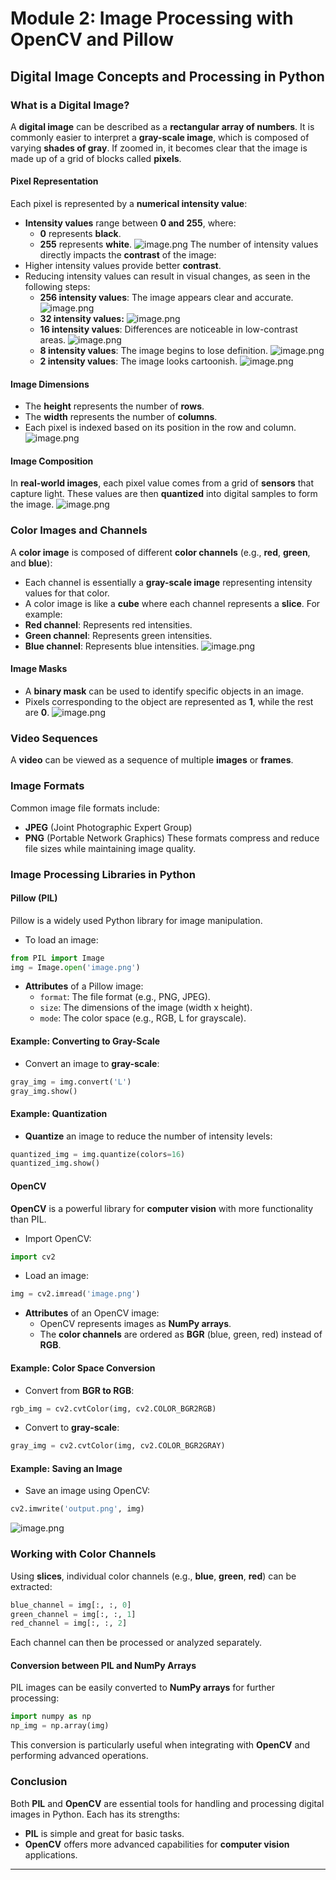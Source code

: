 

# Module 2: Image Processing with OpenCV and Pillow
## Digital Image Concepts and Processing in Python
### What is a Digital Image?
A **digital image** can be described as a **rectangular array of numbers**. It is commonly easier to interpret a **gray-scale image**, which is composed of varying **shades of gray**. If zoomed in, it becomes clear that the image is made up of a grid of blocks called **pixels**.
#### Pixel Representation
Each pixel is represented by a **numerical intensity value**:
- **Intensity values** range between **0 and 255**, where:
	- **0** represents **black**.
	- **255** represents **white**.
![image.png](https://prod-files-secure.s3.us-west-2.amazonaws.com/03e82b26-cccb-4906-bb56-adabcbdc0655/fa1bb4aa-313a-44c2-a7b3-7fa4a8432b08/image.png?X-Amz-Algorithm=AWS4-HMAC-SHA256&X-Amz-Content-Sha256=UNSIGNED-PAYLOAD&X-Amz-Credential=ASIAZI2LB466XW7VC6OC%2F20250202%2Fus-west-2%2Fs3%2Faws4_request&X-Amz-Date=20250202T024319Z&X-Amz-Expires=3600&X-Amz-Security-Token=IQoJb3JpZ2luX2VjENr%2F%2F%2F%2F%2F%2F%2F%2F%2F%2FwEaCXVzLXdlc3QtMiJHMEUCIGZKiJneanxjR4nw%2FgRaD9blc6Jyu%2F1cCgcL5pfedW%2F7AiEA%2FmOO7zsUdztMOoKk2tOaBFnF1Mb3JBFXJh2b8SSTjPUqiAQI4%2F%2F%2F%2F%2F%2F%2F%2F%2F%2F%2FARAAGgw2Mzc0MjMxODM4MDUiDIg4DKEleatnu38LOyrcA4G0WmrmqESDmDH0GJlMe%2FRyTeID3RRS8RsqvvB6hdb%2FnEn6P2yWSXNLuOC9hUg1h%2BkCs8mFjhXFbyvnL1rO%2BhkmKTP7ZzCwsGvZf01G8qGnst0pezpH3nFbved8eE7SO7UXqO3EqUzJqEcZg8yJSFPfhnr%2Fn5rVzm739IMl1T2iliami65r8Jkq1YtsGv49Gsaj5u1rc3hZ48p2ILP4QnZzVHvyuEcAVjDBkOxfgT6aMP0hCgddXNNmMQR%2BFBtIIFhEr6mwlGJjVC7sc95%2FcPzgrWaT9khb%2B%2F4bXclK%2FBQBMXrSQxZBMbbva1GQglJrJ08fHo9dsvipW%2FClEWi9AIU95vI1G%2B7Msxk1brELw3PaMceVuJ12cZ6u9Pm16wQSFqjmWvMA5XFUHe2mjMVUreqzIP2KG4BYax8abIqSA%2B1Nc73MMegKbm%2BkFhySnD8r2YxnV0%2BeeklsBCcB%2B3W4t%2BVcHHyJ%2F5ixJwy8ROH4kRN2%2FMzLVa7UICpDIsHQaqxnrrNS%2Boyp%2FQywOQh%2BOIGFsvkpVdkC8Lsft2nFK9f%2BSAyrKX%2FnvqbqDasQ2hiRqx1GGkZHXZSArhape%2FvdaBg6GvAXjEvCQsam83onOFc1Lx4abygAZ1HxZzZ%2FJRX5MIef%2B7wGOqUBKxZPs%2BbNJYgeUth6LpCx%2FFLnrxLYgkNwO7DNaoKa%2Fc2WP1ZQDv1UGMZlRU7n%2BsPXVaNNi86tLwT2arwqTc7TwOe4JSwXBusvp1VFcZb2X%2BpciaVvdOJPPHj80bMojQN%2FISzLuceKaXsLtGiOQWzF4PrAm0dogExFVQNYWilx9nYC57Emjml75buKkcuLwnaP3RHMRgDF3Tc9BxbvN%2F4XbtFkrUbx&X-Amz-Signature=f842fcf8f8b92ffe76861c53eb7d3c639fc067492cde8a154087fb9bfba8c8f6&X-Amz-SignedHeaders=host&x-id=GetObject)
The number of intensity values directly impacts the **contrast** of the image:
- Higher intensity values provide better **contrast**.
- Reducing intensity values can result in visual changes, as seen in the following steps:
	- **256 intensity values**: The image appears clear and accurate.
![image.png](https://prod-files-secure.s3.us-west-2.amazonaws.com/03e82b26-cccb-4906-bb56-adabcbdc0655/0de7dfb4-99dc-4b87-8932-5165b3c3b775/image.png?X-Amz-Algorithm=AWS4-HMAC-SHA256&X-Amz-Content-Sha256=UNSIGNED-PAYLOAD&X-Amz-Credential=ASIAZI2LB466QYCRGZCO%2F20250202%2Fus-west-2%2Fs3%2Faws4_request&X-Amz-Date=20250202T024319Z&X-Amz-Expires=3600&X-Amz-Security-Token=IQoJb3JpZ2luX2VjENr%2F%2F%2F%2F%2F%2F%2F%2F%2F%2FwEaCXVzLXdlc3QtMiJHMEUCIQCV2uKrfSIEoF5re53bLvipF9tnA%2FsIZ0iwx5njZGfa%2BgIgQ%2BYgvBp8Rg7%2FbkVUE4DhL1P2xQICqnhlIaXVOgGX6IoqiAQI4%2F%2F%2F%2F%2F%2F%2F%2F%2F%2F%2FARAAGgw2Mzc0MjMxODM4MDUiDIhKfi7A6j8MMtutrircA9A2U6QUi%2Fw0WDjcFjCBhYLLis9h5%2BeNCJBk835G5Q6Dzidcnc%2B84iSrtSxmJUr9W0kSh%2F5VSzBonRsXLColyT%2F9CSMms4F4aERWQc0JHomQF0rp3NXQNFXKF7QYRVRxPhz7eXLuRVR1yjlqejdPwp0LXPoGk3gES8u3kA0MhcbrZ136hYEVvG%2BEdUt53Wptq9UR1bVevUFpRQRaGhUljv7ghrKiRVUHOLNyFt9LGoVrXWQOO4AYv9CzTvVFWqFor%2FbMetsG1aRrlcbcmzQ82yZhySurjmv6Ii2uXswH15q%2B5U6%2FD8Suisu%2FJW2rpo5wxZhUJl%2FXoct%2FVg7FM4ql%2F%2FwePGeYCesZtLQna1%2FDCV16a0NoYxthBLtBNHllnM3qV49OEOqtONci1vU%2FagSYMyXC4N2Td9fL%2BS2I%2B4BlriMk5pfqC2uJvMJw7K8gt6BH%2Fz1z2Rg0Tw0b6jl2brmc7en6O1RmpDAKwFbUXk0GeQXbV9pXySjTVbA4hpo5VBFHTXr%2FA5UdNMC7vaBiUPmZofIPaA3ZzhYE1rNLRTHPo1gau56RqBeBbPvehgHblocPuxLfDGMQm4z9riRo7zGkp00cEXLnAH3f8b1So1lSVAEzehoksNwtsN%2B0HBTBMNOe%2B7wGOqUBPKH69Ly3HOQ9lyaze3rE%2FCp9ivBA939n6iMYIetaJLzzPLeHitu7SaBrjLVl6F88PQhbCcRsK5tWbTNTpu0ctJsmf3oRVQyQcYTZ0Z4CEGvpuFVxvpPn2GllSdYqVvrk%2Fg4tOAb8m8DoUTNTQuf9BFDerQwb9g2yTLZQoTes7qVDRg5WZ0oFdnuXMOrXa8BsOB6XVfIhF70%2FwiucLaCs53ccdXFp&X-Amz-Signature=065154791eb6913ecfaacc5470b004e32b1c739ec06faabf3272de484e7dc22a&X-Amz-SignedHeaders=host&x-id=GetObject)
	- **32 intensity values:**
![image.png](https://prod-files-secure.s3.us-west-2.amazonaws.com/03e82b26-cccb-4906-bb56-adabcbdc0655/7eb81f08-b190-4c5a-ba2b-2a498a15b2c4/image.png?X-Amz-Algorithm=AWS4-HMAC-SHA256&X-Amz-Content-Sha256=UNSIGNED-PAYLOAD&X-Amz-Credential=ASIAZI2LB466QYCRGZCO%2F20250202%2Fus-west-2%2Fs3%2Faws4_request&X-Amz-Date=20250202T024319Z&X-Amz-Expires=3600&X-Amz-Security-Token=IQoJb3JpZ2luX2VjENr%2F%2F%2F%2F%2F%2F%2F%2F%2F%2FwEaCXVzLXdlc3QtMiJHMEUCIQCV2uKrfSIEoF5re53bLvipF9tnA%2FsIZ0iwx5njZGfa%2BgIgQ%2BYgvBp8Rg7%2FbkVUE4DhL1P2xQICqnhlIaXVOgGX6IoqiAQI4%2F%2F%2F%2F%2F%2F%2F%2F%2F%2F%2FARAAGgw2Mzc0MjMxODM4MDUiDIhKfi7A6j8MMtutrircA9A2U6QUi%2Fw0WDjcFjCBhYLLis9h5%2BeNCJBk835G5Q6Dzidcnc%2B84iSrtSxmJUr9W0kSh%2F5VSzBonRsXLColyT%2F9CSMms4F4aERWQc0JHomQF0rp3NXQNFXKF7QYRVRxPhz7eXLuRVR1yjlqejdPwp0LXPoGk3gES8u3kA0MhcbrZ136hYEVvG%2BEdUt53Wptq9UR1bVevUFpRQRaGhUljv7ghrKiRVUHOLNyFt9LGoVrXWQOO4AYv9CzTvVFWqFor%2FbMetsG1aRrlcbcmzQ82yZhySurjmv6Ii2uXswH15q%2B5U6%2FD8Suisu%2FJW2rpo5wxZhUJl%2FXoct%2FVg7FM4ql%2F%2FwePGeYCesZtLQna1%2FDCV16a0NoYxthBLtBNHllnM3qV49OEOqtONci1vU%2FagSYMyXC4N2Td9fL%2BS2I%2B4BlriMk5pfqC2uJvMJw7K8gt6BH%2Fz1z2Rg0Tw0b6jl2brmc7en6O1RmpDAKwFbUXk0GeQXbV9pXySjTVbA4hpo5VBFHTXr%2FA5UdNMC7vaBiUPmZofIPaA3ZzhYE1rNLRTHPo1gau56RqBeBbPvehgHblocPuxLfDGMQm4z9riRo7zGkp00cEXLnAH3f8b1So1lSVAEzehoksNwtsN%2B0HBTBMNOe%2B7wGOqUBPKH69Ly3HOQ9lyaze3rE%2FCp9ivBA939n6iMYIetaJLzzPLeHitu7SaBrjLVl6F88PQhbCcRsK5tWbTNTpu0ctJsmf3oRVQyQcYTZ0Z4CEGvpuFVxvpPn2GllSdYqVvrk%2Fg4tOAb8m8DoUTNTQuf9BFDerQwb9g2yTLZQoTes7qVDRg5WZ0oFdnuXMOrXa8BsOB6XVfIhF70%2FwiucLaCs53ccdXFp&X-Amz-Signature=02fadf3b3d2933d790f669ed2df651ab6f8e47e3acfa4ec559c281dc33daf2e2&X-Amz-SignedHeaders=host&x-id=GetObject)
	- **16 intensity values**: Differences are noticeable in low-contrast areas.
![image.png](https://prod-files-secure.s3.us-west-2.amazonaws.com/03e82b26-cccb-4906-bb56-adabcbdc0655/6bf56d44-9a14-4b7b-98c2-1f00b8630f0c/image.png?X-Amz-Algorithm=AWS4-HMAC-SHA256&X-Amz-Content-Sha256=UNSIGNED-PAYLOAD&X-Amz-Credential=ASIAZI2LB466QYCRGZCO%2F20250202%2Fus-west-2%2Fs3%2Faws4_request&X-Amz-Date=20250202T024319Z&X-Amz-Expires=3600&X-Amz-Security-Token=IQoJb3JpZ2luX2VjENr%2F%2F%2F%2F%2F%2F%2F%2F%2F%2FwEaCXVzLXdlc3QtMiJHMEUCIQCV2uKrfSIEoF5re53bLvipF9tnA%2FsIZ0iwx5njZGfa%2BgIgQ%2BYgvBp8Rg7%2FbkVUE4DhL1P2xQICqnhlIaXVOgGX6IoqiAQI4%2F%2F%2F%2F%2F%2F%2F%2F%2F%2F%2FARAAGgw2Mzc0MjMxODM4MDUiDIhKfi7A6j8MMtutrircA9A2U6QUi%2Fw0WDjcFjCBhYLLis9h5%2BeNCJBk835G5Q6Dzidcnc%2B84iSrtSxmJUr9W0kSh%2F5VSzBonRsXLColyT%2F9CSMms4F4aERWQc0JHomQF0rp3NXQNFXKF7QYRVRxPhz7eXLuRVR1yjlqejdPwp0LXPoGk3gES8u3kA0MhcbrZ136hYEVvG%2BEdUt53Wptq9UR1bVevUFpRQRaGhUljv7ghrKiRVUHOLNyFt9LGoVrXWQOO4AYv9CzTvVFWqFor%2FbMetsG1aRrlcbcmzQ82yZhySurjmv6Ii2uXswH15q%2B5U6%2FD8Suisu%2FJW2rpo5wxZhUJl%2FXoct%2FVg7FM4ql%2F%2FwePGeYCesZtLQna1%2FDCV16a0NoYxthBLtBNHllnM3qV49OEOqtONci1vU%2FagSYMyXC4N2Td9fL%2BS2I%2B4BlriMk5pfqC2uJvMJw7K8gt6BH%2Fz1z2Rg0Tw0b6jl2brmc7en6O1RmpDAKwFbUXk0GeQXbV9pXySjTVbA4hpo5VBFHTXr%2FA5UdNMC7vaBiUPmZofIPaA3ZzhYE1rNLRTHPo1gau56RqBeBbPvehgHblocPuxLfDGMQm4z9riRo7zGkp00cEXLnAH3f8b1So1lSVAEzehoksNwtsN%2B0HBTBMNOe%2B7wGOqUBPKH69Ly3HOQ9lyaze3rE%2FCp9ivBA939n6iMYIetaJLzzPLeHitu7SaBrjLVl6F88PQhbCcRsK5tWbTNTpu0ctJsmf3oRVQyQcYTZ0Z4CEGvpuFVxvpPn2GllSdYqVvrk%2Fg4tOAb8m8DoUTNTQuf9BFDerQwb9g2yTLZQoTes7qVDRg5WZ0oFdnuXMOrXa8BsOB6XVfIhF70%2FwiucLaCs53ccdXFp&X-Amz-Signature=2765a286cab2b32d28f23b448756a93644e034ff295551624b896bc3bc4d051c&X-Amz-SignedHeaders=host&x-id=GetObject)
	- **8 intensity values**: The image begins to lose definition.
![image.png](https://prod-files-secure.s3.us-west-2.amazonaws.com/03e82b26-cccb-4906-bb56-adabcbdc0655/cca05878-ca1a-43e0-8bec-1d146756f9ae/image.png?X-Amz-Algorithm=AWS4-HMAC-SHA256&X-Amz-Content-Sha256=UNSIGNED-PAYLOAD&X-Amz-Credential=ASIAZI2LB466QYCRGZCO%2F20250202%2Fus-west-2%2Fs3%2Faws4_request&X-Amz-Date=20250202T024319Z&X-Amz-Expires=3600&X-Amz-Security-Token=IQoJb3JpZ2luX2VjENr%2F%2F%2F%2F%2F%2F%2F%2F%2F%2FwEaCXVzLXdlc3QtMiJHMEUCIQCV2uKrfSIEoF5re53bLvipF9tnA%2FsIZ0iwx5njZGfa%2BgIgQ%2BYgvBp8Rg7%2FbkVUE4DhL1P2xQICqnhlIaXVOgGX6IoqiAQI4%2F%2F%2F%2F%2F%2F%2F%2F%2F%2F%2FARAAGgw2Mzc0MjMxODM4MDUiDIhKfi7A6j8MMtutrircA9A2U6QUi%2Fw0WDjcFjCBhYLLis9h5%2BeNCJBk835G5Q6Dzidcnc%2B84iSrtSxmJUr9W0kSh%2F5VSzBonRsXLColyT%2F9CSMms4F4aERWQc0JHomQF0rp3NXQNFXKF7QYRVRxPhz7eXLuRVR1yjlqejdPwp0LXPoGk3gES8u3kA0MhcbrZ136hYEVvG%2BEdUt53Wptq9UR1bVevUFpRQRaGhUljv7ghrKiRVUHOLNyFt9LGoVrXWQOO4AYv9CzTvVFWqFor%2FbMetsG1aRrlcbcmzQ82yZhySurjmv6Ii2uXswH15q%2B5U6%2FD8Suisu%2FJW2rpo5wxZhUJl%2FXoct%2FVg7FM4ql%2F%2FwePGeYCesZtLQna1%2FDCV16a0NoYxthBLtBNHllnM3qV49OEOqtONci1vU%2FagSYMyXC4N2Td9fL%2BS2I%2B4BlriMk5pfqC2uJvMJw7K8gt6BH%2Fz1z2Rg0Tw0b6jl2brmc7en6O1RmpDAKwFbUXk0GeQXbV9pXySjTVbA4hpo5VBFHTXr%2FA5UdNMC7vaBiUPmZofIPaA3ZzhYE1rNLRTHPo1gau56RqBeBbPvehgHblocPuxLfDGMQm4z9riRo7zGkp00cEXLnAH3f8b1So1lSVAEzehoksNwtsN%2B0HBTBMNOe%2B7wGOqUBPKH69Ly3HOQ9lyaze3rE%2FCp9ivBA939n6iMYIetaJLzzPLeHitu7SaBrjLVl6F88PQhbCcRsK5tWbTNTpu0ctJsmf3oRVQyQcYTZ0Z4CEGvpuFVxvpPn2GllSdYqVvrk%2Fg4tOAb8m8DoUTNTQuf9BFDerQwb9g2yTLZQoTes7qVDRg5WZ0oFdnuXMOrXa8BsOB6XVfIhF70%2FwiucLaCs53ccdXFp&X-Amz-Signature=739391b3a85f83cd684457442df6d83200eafba56c8d5c996949091e67dbe0ed&X-Amz-SignedHeaders=host&x-id=GetObject)
	- **2 intensity values**: The image looks cartoonish.
![image.png](https://prod-files-secure.s3.us-west-2.amazonaws.com/03e82b26-cccb-4906-bb56-adabcbdc0655/12da64d7-6b97-44e0-bc2c-52b9c47ce212/image.png?X-Amz-Algorithm=AWS4-HMAC-SHA256&X-Amz-Content-Sha256=UNSIGNED-PAYLOAD&X-Amz-Credential=ASIAZI2LB466QYCRGZCO%2F20250202%2Fus-west-2%2Fs3%2Faws4_request&X-Amz-Date=20250202T024319Z&X-Amz-Expires=3600&X-Amz-Security-Token=IQoJb3JpZ2luX2VjENr%2F%2F%2F%2F%2F%2F%2F%2F%2F%2FwEaCXVzLXdlc3QtMiJHMEUCIQCV2uKrfSIEoF5re53bLvipF9tnA%2FsIZ0iwx5njZGfa%2BgIgQ%2BYgvBp8Rg7%2FbkVUE4DhL1P2xQICqnhlIaXVOgGX6IoqiAQI4%2F%2F%2F%2F%2F%2F%2F%2F%2F%2F%2FARAAGgw2Mzc0MjMxODM4MDUiDIhKfi7A6j8MMtutrircA9A2U6QUi%2Fw0WDjcFjCBhYLLis9h5%2BeNCJBk835G5Q6Dzidcnc%2B84iSrtSxmJUr9W0kSh%2F5VSzBonRsXLColyT%2F9CSMms4F4aERWQc0JHomQF0rp3NXQNFXKF7QYRVRxPhz7eXLuRVR1yjlqejdPwp0LXPoGk3gES8u3kA0MhcbrZ136hYEVvG%2BEdUt53Wptq9UR1bVevUFpRQRaGhUljv7ghrKiRVUHOLNyFt9LGoVrXWQOO4AYv9CzTvVFWqFor%2FbMetsG1aRrlcbcmzQ82yZhySurjmv6Ii2uXswH15q%2B5U6%2FD8Suisu%2FJW2rpo5wxZhUJl%2FXoct%2FVg7FM4ql%2F%2FwePGeYCesZtLQna1%2FDCV16a0NoYxthBLtBNHllnM3qV49OEOqtONci1vU%2FagSYMyXC4N2Td9fL%2BS2I%2B4BlriMk5pfqC2uJvMJw7K8gt6BH%2Fz1z2Rg0Tw0b6jl2brmc7en6O1RmpDAKwFbUXk0GeQXbV9pXySjTVbA4hpo5VBFHTXr%2FA5UdNMC7vaBiUPmZofIPaA3ZzhYE1rNLRTHPo1gau56RqBeBbPvehgHblocPuxLfDGMQm4z9riRo7zGkp00cEXLnAH3f8b1So1lSVAEzehoksNwtsN%2B0HBTBMNOe%2B7wGOqUBPKH69Ly3HOQ9lyaze3rE%2FCp9ivBA939n6iMYIetaJLzzPLeHitu7SaBrjLVl6F88PQhbCcRsK5tWbTNTpu0ctJsmf3oRVQyQcYTZ0Z4CEGvpuFVxvpPn2GllSdYqVvrk%2Fg4tOAb8m8DoUTNTQuf9BFDerQwb9g2yTLZQoTes7qVDRg5WZ0oFdnuXMOrXa8BsOB6XVfIhF70%2FwiucLaCs53ccdXFp&X-Amz-Signature=4a8e9a879e8dc105b34cd1609e206d18c44e15c647f6d6afd4ce54421720e563&X-Amz-SignedHeaders=host&x-id=GetObject)
#### Image Dimensions
- The **height** represents the number of **rows**.
- The **width** represents the number of **columns**.
- Each pixel is indexed based on its position in the row and column.
![image.png](https://prod-files-secure.s3.us-west-2.amazonaws.com/03e82b26-cccb-4906-bb56-adabcbdc0655/ff056335-e79e-4491-b508-30cd45b6c194/image.png?X-Amz-Algorithm=AWS4-HMAC-SHA256&X-Amz-Content-Sha256=UNSIGNED-PAYLOAD&X-Amz-Credential=ASIAZI2LB466XW7VC6OC%2F20250202%2Fus-west-2%2Fs3%2Faws4_request&X-Amz-Date=20250202T024319Z&X-Amz-Expires=3600&X-Amz-Security-Token=IQoJb3JpZ2luX2VjENr%2F%2F%2F%2F%2F%2F%2F%2F%2F%2FwEaCXVzLXdlc3QtMiJHMEUCIGZKiJneanxjR4nw%2FgRaD9blc6Jyu%2F1cCgcL5pfedW%2F7AiEA%2FmOO7zsUdztMOoKk2tOaBFnF1Mb3JBFXJh2b8SSTjPUqiAQI4%2F%2F%2F%2F%2F%2F%2F%2F%2F%2F%2FARAAGgw2Mzc0MjMxODM4MDUiDIg4DKEleatnu38LOyrcA4G0WmrmqESDmDH0GJlMe%2FRyTeID3RRS8RsqvvB6hdb%2FnEn6P2yWSXNLuOC9hUg1h%2BkCs8mFjhXFbyvnL1rO%2BhkmKTP7ZzCwsGvZf01G8qGnst0pezpH3nFbved8eE7SO7UXqO3EqUzJqEcZg8yJSFPfhnr%2Fn5rVzm739IMl1T2iliami65r8Jkq1YtsGv49Gsaj5u1rc3hZ48p2ILP4QnZzVHvyuEcAVjDBkOxfgT6aMP0hCgddXNNmMQR%2BFBtIIFhEr6mwlGJjVC7sc95%2FcPzgrWaT9khb%2B%2F4bXclK%2FBQBMXrSQxZBMbbva1GQglJrJ08fHo9dsvipW%2FClEWi9AIU95vI1G%2B7Msxk1brELw3PaMceVuJ12cZ6u9Pm16wQSFqjmWvMA5XFUHe2mjMVUreqzIP2KG4BYax8abIqSA%2B1Nc73MMegKbm%2BkFhySnD8r2YxnV0%2BeeklsBCcB%2B3W4t%2BVcHHyJ%2F5ixJwy8ROH4kRN2%2FMzLVa7UICpDIsHQaqxnrrNS%2Boyp%2FQywOQh%2BOIGFsvkpVdkC8Lsft2nFK9f%2BSAyrKX%2FnvqbqDasQ2hiRqx1GGkZHXZSArhape%2FvdaBg6GvAXjEvCQsam83onOFc1Lx4abygAZ1HxZzZ%2FJRX5MIef%2B7wGOqUBKxZPs%2BbNJYgeUth6LpCx%2FFLnrxLYgkNwO7DNaoKa%2Fc2WP1ZQDv1UGMZlRU7n%2BsPXVaNNi86tLwT2arwqTc7TwOe4JSwXBusvp1VFcZb2X%2BpciaVvdOJPPHj80bMojQN%2FISzLuceKaXsLtGiOQWzF4PrAm0dogExFVQNYWilx9nYC57Emjml75buKkcuLwnaP3RHMRgDF3Tc9BxbvN%2F4XbtFkrUbx&X-Amz-Signature=5f1c8b6decdbc1da37bd482207a210d81ed1c611735ad1dbd1dd58b3f3a33360&X-Amz-SignedHeaders=host&x-id=GetObject)
#### Image Composition
In **real-world images**, each pixel value comes from a grid of **sensors** that capture light. These values are then **quantized** into digital samples to form the image.
![image.png](https://prod-files-secure.s3.us-west-2.amazonaws.com/03e82b26-cccb-4906-bb56-adabcbdc0655/0c721ea0-409b-4d32-b630-a00d6f170d18/image.png?X-Amz-Algorithm=AWS4-HMAC-SHA256&X-Amz-Content-Sha256=UNSIGNED-PAYLOAD&X-Amz-Credential=ASIAZI2LB466XW7VC6OC%2F20250202%2Fus-west-2%2Fs3%2Faws4_request&X-Amz-Date=20250202T024319Z&X-Amz-Expires=3600&X-Amz-Security-Token=IQoJb3JpZ2luX2VjENr%2F%2F%2F%2F%2F%2F%2F%2F%2F%2FwEaCXVzLXdlc3QtMiJHMEUCIGZKiJneanxjR4nw%2FgRaD9blc6Jyu%2F1cCgcL5pfedW%2F7AiEA%2FmOO7zsUdztMOoKk2tOaBFnF1Mb3JBFXJh2b8SSTjPUqiAQI4%2F%2F%2F%2F%2F%2F%2F%2F%2F%2F%2FARAAGgw2Mzc0MjMxODM4MDUiDIg4DKEleatnu38LOyrcA4G0WmrmqESDmDH0GJlMe%2FRyTeID3RRS8RsqvvB6hdb%2FnEn6P2yWSXNLuOC9hUg1h%2BkCs8mFjhXFbyvnL1rO%2BhkmKTP7ZzCwsGvZf01G8qGnst0pezpH3nFbved8eE7SO7UXqO3EqUzJqEcZg8yJSFPfhnr%2Fn5rVzm739IMl1T2iliami65r8Jkq1YtsGv49Gsaj5u1rc3hZ48p2ILP4QnZzVHvyuEcAVjDBkOxfgT6aMP0hCgddXNNmMQR%2BFBtIIFhEr6mwlGJjVC7sc95%2FcPzgrWaT9khb%2B%2F4bXclK%2FBQBMXrSQxZBMbbva1GQglJrJ08fHo9dsvipW%2FClEWi9AIU95vI1G%2B7Msxk1brELw3PaMceVuJ12cZ6u9Pm16wQSFqjmWvMA5XFUHe2mjMVUreqzIP2KG4BYax8abIqSA%2B1Nc73MMegKbm%2BkFhySnD8r2YxnV0%2BeeklsBCcB%2B3W4t%2BVcHHyJ%2F5ixJwy8ROH4kRN2%2FMzLVa7UICpDIsHQaqxnrrNS%2Boyp%2FQywOQh%2BOIGFsvkpVdkC8Lsft2nFK9f%2BSAyrKX%2FnvqbqDasQ2hiRqx1GGkZHXZSArhape%2FvdaBg6GvAXjEvCQsam83onOFc1Lx4abygAZ1HxZzZ%2FJRX5MIef%2B7wGOqUBKxZPs%2BbNJYgeUth6LpCx%2FFLnrxLYgkNwO7DNaoKa%2Fc2WP1ZQDv1UGMZlRU7n%2BsPXVaNNi86tLwT2arwqTc7TwOe4JSwXBusvp1VFcZb2X%2BpciaVvdOJPPHj80bMojQN%2FISzLuceKaXsLtGiOQWzF4PrAm0dogExFVQNYWilx9nYC57Emjml75buKkcuLwnaP3RHMRgDF3Tc9BxbvN%2F4XbtFkrUbx&X-Amz-Signature=8949f75ef5d3bcc3f717d3759dd33a5e38eca4396ab414c24805968e8b96cc38&X-Amz-SignedHeaders=host&x-id=GetObject)
### Color Images and Channels
A **color image** is composed of different **color channels** (e.g., **red**, **green**, and **blue**):
- Each channel is essentially a **gray-scale image** representing intensity values for that color.
- A color image is like a **cube** where each channel represents a **slice**.
For example:
- **Red channel**: Represents red intensities.
- **Green channel**: Represents green intensities.
- **Blue channel**: Represents blue intensities.
![image.png](https://prod-files-secure.s3.us-west-2.amazonaws.com/03e82b26-cccb-4906-bb56-adabcbdc0655/c0cc17c9-842f-413f-82e8-f3f44278cf74/image.png?X-Amz-Algorithm=AWS4-HMAC-SHA256&X-Amz-Content-Sha256=UNSIGNED-PAYLOAD&X-Amz-Credential=ASIAZI2LB466XW7VC6OC%2F20250202%2Fus-west-2%2Fs3%2Faws4_request&X-Amz-Date=20250202T024319Z&X-Amz-Expires=3600&X-Amz-Security-Token=IQoJb3JpZ2luX2VjENr%2F%2F%2F%2F%2F%2F%2F%2F%2F%2FwEaCXVzLXdlc3QtMiJHMEUCIGZKiJneanxjR4nw%2FgRaD9blc6Jyu%2F1cCgcL5pfedW%2F7AiEA%2FmOO7zsUdztMOoKk2tOaBFnF1Mb3JBFXJh2b8SSTjPUqiAQI4%2F%2F%2F%2F%2F%2F%2F%2F%2F%2F%2FARAAGgw2Mzc0MjMxODM4MDUiDIg4DKEleatnu38LOyrcA4G0WmrmqESDmDH0GJlMe%2FRyTeID3RRS8RsqvvB6hdb%2FnEn6P2yWSXNLuOC9hUg1h%2BkCs8mFjhXFbyvnL1rO%2BhkmKTP7ZzCwsGvZf01G8qGnst0pezpH3nFbved8eE7SO7UXqO3EqUzJqEcZg8yJSFPfhnr%2Fn5rVzm739IMl1T2iliami65r8Jkq1YtsGv49Gsaj5u1rc3hZ48p2ILP4QnZzVHvyuEcAVjDBkOxfgT6aMP0hCgddXNNmMQR%2BFBtIIFhEr6mwlGJjVC7sc95%2FcPzgrWaT9khb%2B%2F4bXclK%2FBQBMXrSQxZBMbbva1GQglJrJ08fHo9dsvipW%2FClEWi9AIU95vI1G%2B7Msxk1brELw3PaMceVuJ12cZ6u9Pm16wQSFqjmWvMA5XFUHe2mjMVUreqzIP2KG4BYax8abIqSA%2B1Nc73MMegKbm%2BkFhySnD8r2YxnV0%2BeeklsBCcB%2B3W4t%2BVcHHyJ%2F5ixJwy8ROH4kRN2%2FMzLVa7UICpDIsHQaqxnrrNS%2Boyp%2FQywOQh%2BOIGFsvkpVdkC8Lsft2nFK9f%2BSAyrKX%2FnvqbqDasQ2hiRqx1GGkZHXZSArhape%2FvdaBg6GvAXjEvCQsam83onOFc1Lx4abygAZ1HxZzZ%2FJRX5MIef%2B7wGOqUBKxZPs%2BbNJYgeUth6LpCx%2FFLnrxLYgkNwO7DNaoKa%2Fc2WP1ZQDv1UGMZlRU7n%2BsPXVaNNi86tLwT2arwqTc7TwOe4JSwXBusvp1VFcZb2X%2BpciaVvdOJPPHj80bMojQN%2FISzLuceKaXsLtGiOQWzF4PrAm0dogExFVQNYWilx9nYC57Emjml75buKkcuLwnaP3RHMRgDF3Tc9BxbvN%2F4XbtFkrUbx&X-Amz-Signature=7b9bcafdfc6345692bb1f832c0ec405d8ff2fb8a44bbb1bedeb6e6c897d6089e&X-Amz-SignedHeaders=host&x-id=GetObject)
#### Image Masks
- A **binary mask** can be used to identify specific objects in an image.
- Pixels corresponding to the object are represented as **1**, while the rest are **0**.
![image.png](https://prod-files-secure.s3.us-west-2.amazonaws.com/03e82b26-cccb-4906-bb56-adabcbdc0655/667eab4d-d19d-4618-81d0-663b6beb002c/image.png?X-Amz-Algorithm=AWS4-HMAC-SHA256&X-Amz-Content-Sha256=UNSIGNED-PAYLOAD&X-Amz-Credential=ASIAZI2LB466XW7VC6OC%2F20250202%2Fus-west-2%2Fs3%2Faws4_request&X-Amz-Date=20250202T024319Z&X-Amz-Expires=3600&X-Amz-Security-Token=IQoJb3JpZ2luX2VjENr%2F%2F%2F%2F%2F%2F%2F%2F%2F%2FwEaCXVzLXdlc3QtMiJHMEUCIGZKiJneanxjR4nw%2FgRaD9blc6Jyu%2F1cCgcL5pfedW%2F7AiEA%2FmOO7zsUdztMOoKk2tOaBFnF1Mb3JBFXJh2b8SSTjPUqiAQI4%2F%2F%2F%2F%2F%2F%2F%2F%2F%2F%2FARAAGgw2Mzc0MjMxODM4MDUiDIg4DKEleatnu38LOyrcA4G0WmrmqESDmDH0GJlMe%2FRyTeID3RRS8RsqvvB6hdb%2FnEn6P2yWSXNLuOC9hUg1h%2BkCs8mFjhXFbyvnL1rO%2BhkmKTP7ZzCwsGvZf01G8qGnst0pezpH3nFbved8eE7SO7UXqO3EqUzJqEcZg8yJSFPfhnr%2Fn5rVzm739IMl1T2iliami65r8Jkq1YtsGv49Gsaj5u1rc3hZ48p2ILP4QnZzVHvyuEcAVjDBkOxfgT6aMP0hCgddXNNmMQR%2BFBtIIFhEr6mwlGJjVC7sc95%2FcPzgrWaT9khb%2B%2F4bXclK%2FBQBMXrSQxZBMbbva1GQglJrJ08fHo9dsvipW%2FClEWi9AIU95vI1G%2B7Msxk1brELw3PaMceVuJ12cZ6u9Pm16wQSFqjmWvMA5XFUHe2mjMVUreqzIP2KG4BYax8abIqSA%2B1Nc73MMegKbm%2BkFhySnD8r2YxnV0%2BeeklsBCcB%2B3W4t%2BVcHHyJ%2F5ixJwy8ROH4kRN2%2FMzLVa7UICpDIsHQaqxnrrNS%2Boyp%2FQywOQh%2BOIGFsvkpVdkC8Lsft2nFK9f%2BSAyrKX%2FnvqbqDasQ2hiRqx1GGkZHXZSArhape%2FvdaBg6GvAXjEvCQsam83onOFc1Lx4abygAZ1HxZzZ%2FJRX5MIef%2B7wGOqUBKxZPs%2BbNJYgeUth6LpCx%2FFLnrxLYgkNwO7DNaoKa%2Fc2WP1ZQDv1UGMZlRU7n%2BsPXVaNNi86tLwT2arwqTc7TwOe4JSwXBusvp1VFcZb2X%2BpciaVvdOJPPHj80bMojQN%2FISzLuceKaXsLtGiOQWzF4PrAm0dogExFVQNYWilx9nYC57Emjml75buKkcuLwnaP3RHMRgDF3Tc9BxbvN%2F4XbtFkrUbx&X-Amz-Signature=edcadb8572eeb1ab31b5ce18804f4d355ce8f177c58b35bd4b17d2048e3b4623&X-Amz-SignedHeaders=host&x-id=GetObject)
### Video Sequences
A **video** can be viewed as a sequence of multiple **images** or **frames**.
### Image Formats
Common image file formats include:
- **JPEG** (Joint Photographic Expert Group)
- **PNG** (Portable Network Graphics)
These formats compress and reduce file sizes while maintaining image quality.
### Image Processing Libraries in Python
#### Pillow (PIL)
Pillow is a widely used Python library for image manipulation.
- To load an image:
```python
from PIL import Image
img = Image.open('image.png')
```
- **Attributes** of a Pillow image:
	- `format`: The file format (e.g., PNG, JPEG).
	- `size`: The dimensions of the image (width x height).
	- `mode`: The color space (e.g., RGB, L for grayscale).
#### Example: Converting to Gray-Scale
- Convert an image to **gray-scale**:
```python
gray_img = img.convert('L')
gray_img.show()
```
#### Example: Quantization
- **Quantize** an image to reduce the number of intensity levels:
```python
quantized_img = img.quantize(colors=16)
quantized_img.show()
```
#### OpenCV
**OpenCV** is a powerful library for **computer vision** with more functionality than PIL.
- Import OpenCV:
```python
import cv2
```
- Load an image:
```python
img = cv2.imread('image.png')
```
- **Attributes** of an OpenCV image:
	- OpenCV represents images as **NumPy arrays**.
	- The **color channels** are ordered as **BGR** (blue, green, red) instead of **RGB**.
#### Example: Color Space Conversion
- Convert from **BGR to RGB**:
```python
rgb_img = cv2.cvtColor(img, cv2.COLOR_BGR2RGB)
```
- Convert to **gray-scale**:
```python
gray_img = cv2.cvtColor(img, cv2.COLOR_BGR2GRAY)
```
#### Example: Saving an Image
- Save an image using OpenCV:
```python
cv2.imwrite('output.png', img)
```
![image.png](https://prod-files-secure.s3.us-west-2.amazonaws.com/03e82b26-cccb-4906-bb56-adabcbdc0655/25fcc977-54ea-484c-997e-9b6bd016f347/image.png?X-Amz-Algorithm=AWS4-HMAC-SHA256&X-Amz-Content-Sha256=UNSIGNED-PAYLOAD&X-Amz-Credential=ASIAZI2LB466XW7VC6OC%2F20250202%2Fus-west-2%2Fs3%2Faws4_request&X-Amz-Date=20250202T024319Z&X-Amz-Expires=3600&X-Amz-Security-Token=IQoJb3JpZ2luX2VjENr%2F%2F%2F%2F%2F%2F%2F%2F%2F%2FwEaCXVzLXdlc3QtMiJHMEUCIGZKiJneanxjR4nw%2FgRaD9blc6Jyu%2F1cCgcL5pfedW%2F7AiEA%2FmOO7zsUdztMOoKk2tOaBFnF1Mb3JBFXJh2b8SSTjPUqiAQI4%2F%2F%2F%2F%2F%2F%2F%2F%2F%2F%2FARAAGgw2Mzc0MjMxODM4MDUiDIg4DKEleatnu38LOyrcA4G0WmrmqESDmDH0GJlMe%2FRyTeID3RRS8RsqvvB6hdb%2FnEn6P2yWSXNLuOC9hUg1h%2BkCs8mFjhXFbyvnL1rO%2BhkmKTP7ZzCwsGvZf01G8qGnst0pezpH3nFbved8eE7SO7UXqO3EqUzJqEcZg8yJSFPfhnr%2Fn5rVzm739IMl1T2iliami65r8Jkq1YtsGv49Gsaj5u1rc3hZ48p2ILP4QnZzVHvyuEcAVjDBkOxfgT6aMP0hCgddXNNmMQR%2BFBtIIFhEr6mwlGJjVC7sc95%2FcPzgrWaT9khb%2B%2F4bXclK%2FBQBMXrSQxZBMbbva1GQglJrJ08fHo9dsvipW%2FClEWi9AIU95vI1G%2B7Msxk1brELw3PaMceVuJ12cZ6u9Pm16wQSFqjmWvMA5XFUHe2mjMVUreqzIP2KG4BYax8abIqSA%2B1Nc73MMegKbm%2BkFhySnD8r2YxnV0%2BeeklsBCcB%2B3W4t%2BVcHHyJ%2F5ixJwy8ROH4kRN2%2FMzLVa7UICpDIsHQaqxnrrNS%2Boyp%2FQywOQh%2BOIGFsvkpVdkC8Lsft2nFK9f%2BSAyrKX%2FnvqbqDasQ2hiRqx1GGkZHXZSArhape%2FvdaBg6GvAXjEvCQsam83onOFc1Lx4abygAZ1HxZzZ%2FJRX5MIef%2B7wGOqUBKxZPs%2BbNJYgeUth6LpCx%2FFLnrxLYgkNwO7DNaoKa%2Fc2WP1ZQDv1UGMZlRU7n%2BsPXVaNNi86tLwT2arwqTc7TwOe4JSwXBusvp1VFcZb2X%2BpciaVvdOJPPHj80bMojQN%2FISzLuceKaXsLtGiOQWzF4PrAm0dogExFVQNYWilx9nYC57Emjml75buKkcuLwnaP3RHMRgDF3Tc9BxbvN%2F4XbtFkrUbx&X-Amz-Signature=eaf8d2ce039f8fe7743cbf6e9e759fad2dfbb228cabeac8b8614da4200abf9b7&X-Amz-SignedHeaders=host&x-id=GetObject)
### Working with Color Channels
Using **slices**, individual color channels (e.g., **blue**, **green**, **red**) can be extracted:
```python
blue_channel = img[:, :, 0]
green_channel = img[:, :, 1]
red_channel = img[:, :, 2]
```
Each channel can then be processed or analyzed separately.
#### Conversion between PIL and NumPy Arrays
PIL images can be easily converted to **NumPy arrays** for further processing:
```python
import numpy as np
np_img = np.array(img)
```
This conversion is particularly useful when integrating with **OpenCV** and performing advanced operations.
### Conclusion
Both **PIL** and **OpenCV** are essential tools for handling and processing digital images in Python. Each has its strengths:
- **PIL** is simple and great for basic tasks.
- **OpenCV** offers more advanced capabilities for **computer vision** applications.
___


